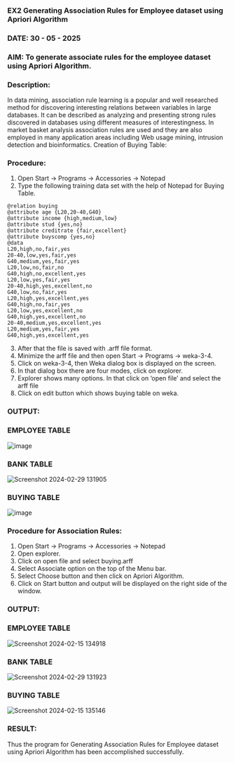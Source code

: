 ### EX2 Generating Association Rules for Employee dataset using Apriori Algorithm
### DATE: 30 - 05 - 2025
### AIM: To generate associate rules for the employee dataset using Apriori Algorithm.
### Description:
In data mining, association rule learning is a popular and well researched method for discovering interesting
relations between variables in large databases. It can be described as analyzing and presenting strong rules discovered
in databases using different measures of interestingness. In market basket analysis association rules are used and they
are also employed in many application areas including Web usage mining, intrusion detection and bioinformatics.
Creation of Buying Table:
### Procedure:
1) Open Start -> Programs -> Accessories -> Notepad
2) Type the following training data set with the help of Notepad for Buying Table.

```
@relation buying
@attribute age {L20,20-40,G40}
@attribute income {high,medium,low}
@attribute stud {yes,no}
@attribute creditrate {fair,excellent}
@attribute buyscomp {yes,no}
@data
L20,high,no,fair,yes
20-40,low,yes,fair,yes
G40,medium,yes,fair,yes
L20,low,no,fair,no
G40,high,no,excellent,yes
L20,low,yes,fair,yes
20-40,high,yes,excellent,no
G40,low,no,fair,yes
L20,high,yes,excellent,yes
G40,high,no,fair,yes
L20,low,yes,excellent,no
G40,high,yes,excellent,no
20-40,medium,yes,excellent,yes
L20,medium,yes,fair,yes
G40,high,yes,excellent,yes
```
3) After that the file is saved with .arff file format.
4) Minimize the arff file and then open Start -> Programs -> weka-3-4.
5) Click on weka-3-4, then Weka dialog box is displayed on the screen.
6) In that dialog box there are four modes, click on explorer.
7) Explorer shows many options. In that click on ‘open file’ and select the arff file
8) Click on edit button which shows buying table on weka.
### OUTPUT:
### EMPLOYEE TABLE

![image](https://github.com/R-Udayakumar/WDM_EXP2/assets/118708024/599f50d1-c216-4477-bd88-1c6bd3210584)

### BANK TABLE
![Screenshot 2024-02-29 131905](https://github.com/R-Udayakumar/WDM_EXP2/assets/118708024/c6795c4b-5788-4257-8913-5592a74c6267)

### BUYING TABLE
![image](https://github.com/R-Udayakumar/WDM_EXP2/assets/118708024/21e22e88-c60e-4b5a-969d-35b2674c6a7e)


### Procedure for Association Rules:
1) Open Start -> Programs -> Accessories -> Notepad
2) Open explorer.
3) Click on open file and select buying.arff
4) Select Associate option on the top of the Menu bar.
5) Select Choose button and then click on Apriori Algorithm.
6) Click on Start button and output will be displayed on the right side of the window.

### OUTPUT:
### EMPLOYEE TABLE
![Screenshot 2024-02-15 134918](https://github.com/R-Udayakumar/WDM_EXP2/assets/118708024/d6e3f7ff-7648-40af-8886-164520874bd4)

### BANK TABLE
![Screenshot 2024-02-29 131923](https://github.com/R-Udayakumar/WDM_EXP2/assets/118708024/cd0489ca-b0ff-4070-bf52-60d03f38786a)

### BUYING TABLE
![Screenshot 2024-02-15 135146](https://github.com/R-Udayakumar/WDM_EXP2/assets/118708024/d45e501f-071d-45f8-af0e-e2fc0a5ba392)

### RESULT: 
Thus the program for Generating Association Rules for Employee dataset using Apriori Algorithm has been accomplished successfully.
